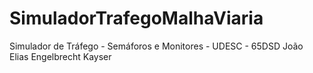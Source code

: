 # SimuladorTrafegoMalhaViaria
Simulador de Tráfego - Semáforos e Monitores - UDESC - 65DSD
João Elias Engelbrecht Kayser
